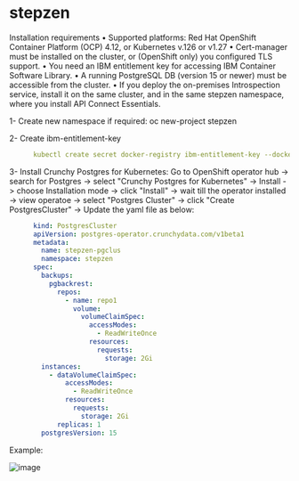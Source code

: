 # stepzen
Installation requirements
•	Supported platforms: Red Hat OpenShift Container Platform (OCP) 4.12, or Kubernetes v.126 or v1.27
•	Cert-manager must be installed on the cluster, or (OpenShift only) you configured TLS support.
•	You need an IBM entitlement key for accessing IBM Container Software Library.
•	A running PostgreSQL DB (version 15 or newer) must be accessible from the cluster.
•	If you deploy the on-premises Introspection service, install it on the same cluster, and in the same stepzen namespace, where you install API Connect Essentials.


1-  Create new namespace if required:
      oc new-project stepzen
      
2-	Create ibm-entitlement-key 
```yaml
      kubectl create secret docker-registry ibm-entitlement-key --docker-server=cp.icr.io --docker-username=cp --docker-password=<IBM entitlement key>
```
3-	Install Crunchy Postgres for Kubernetes:
      Go to OpenShift operator hub -> search for Postgres -> select "Crunchy Postgres for Kubernetes" -> Install -> choose Installation mode -> click "Install" -> wait till the operator installed ->
      view operatoe -> select "Postgres Cluster" -> click "Create PostgresCluster" ->
      Update the yaml file as below:
      
```yaml
      kind: PostgresCluster
      apiVersion: postgres-operator.crunchydata.com/v1beta1
      metadata:
        name: stepzen-pgclus
        namespace: stepzen
      spec:
        backups:
          pgbackrest:
            repos:
              - name: repo1
                volume:
                  volumeClaimSpec:
                    accessModes:
                      - ReadWriteOnce
                    resources:
                      requests:
                        storage: 2Gi
        instances:
          - dataVolumeClaimSpec:
              accessModes:
                - ReadWriteOnce
              resources:
                requests:
                  storage: 2Gi
            replicas: 1
        postgresVersion: 15
```
Example:      

![image](https://github.com/KhuldoonIbm/stepzen/assets/108668456/eef89088-10f1-47e7-b950-fd73bcfd515a)


